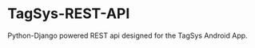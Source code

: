 TagSys-REST-API
===============

Python-Django powered REST api designed for the TagSys Android App. 
